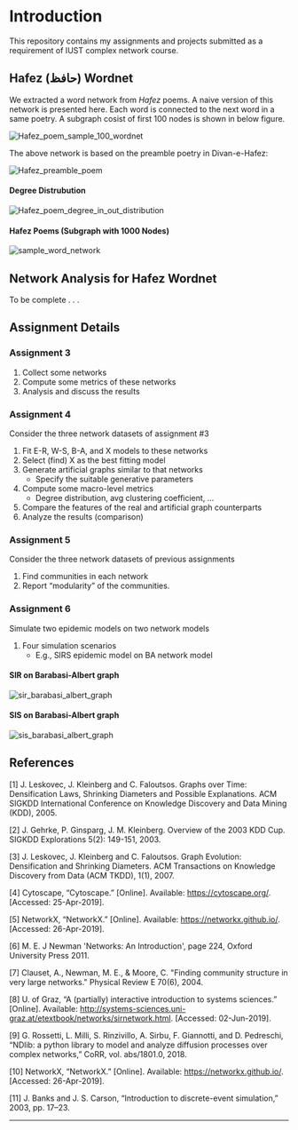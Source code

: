 # Introduction
This repository contains my assignments and projects submitted as a requirement of IUST complex network course. 


## Hafez (حافظ) Wordnet
We extracted a word network from _Hafez_ poems. A naive version of this network is presented here. Each word is connected to the next word in a same poetry. A subgraph cosist of first 100 nodes is shown in below figure.

![Hafez_poem_sample_100_wordnet](img/Hafez_poem_sample_100_wordnet.png)

The above network is based on the preamble poetry in Divan-e-Hafez:

![Hafez_preamble_poem](img/Hafez_preamble_poem.jpg)


#### Degree Distrubution
![Hafez_poem_degree_in_out_distribution](img/Hafez_poem_degree_in_out_distribution.png)


#### Hafez Poems (Subgraph with 1000 Nodes)
![sample_word_network](img/Hafez_wordnet_sample1000.png)


## Network Analysis for Hafez Wordnet
To be complete . . .


## Assignment Details

### Assignment 3
1) Collect some networks
2) Compute some metrics of these networks
3) Analysis and discuss the results

### Assignment 4
Consider the three network datasets of assignment #3

1) Fit E-R, W-S, B-A, and X models to these networks
2) Select (find) X as the best fitting model
3) Generate artificial graphs similar to that networks
    * Specify the suitable generative parameters
4) Compute some macro-level metrics
    * Degree distribution, avg clustering coefficient, …
5) Compare the features of the real and artificial graph counterparts
6) Analyze the results (comparison)

### Assignment 5
Consider the three network datasets of previous assignments
1) Find communities in each network
2) Report “modularity” of the communities.

### Assignment 6

Simulate two epidemic models on two network models
1) Four simulation scenarios
    * E.g., SIRS epidemic model on BA network model

#### SIR on Barabasi-Albert graph    
![sir_barabasi_albert_graph](../diffusion/sir_barabasi_albert_graph.png)

#### SIS on Barabasi-Albert graph    
![sis_barabasi_albert_graph](../diffusion/sis_barabasi_albert_graph.png)



## References
[1] J. Leskovec, J. Kleinberg and C. Faloutsos. Graphs over Time: Densification Laws, Shrinking Diameters and Possible Explanations. ACM SIGKDD International Conference on Knowledge Discovery and Data Mining (KDD), 2005.

[2] J. Gehrke, P. Ginsparg, J. M. Kleinberg. Overview of the 2003 KDD Cup. SIGKDD Explorations 5(2): 149-151, 2003.

[3] J. Leskovec, J. Kleinberg and C. Faloutsos. Graph Evolution: Densification and Shrinking Diameters. ACM Transactions on Knowledge Discovery from Data (ACM TKDD), 1(1), 2007.

[4] Cytoscape, “Cytoscape.” [Online]. Available: https://cytoscape.org/. [Accessed: 25-Apr-2019].

[5] NetworkX, “NetworkX.” [Online]. Available: https://networkx.github.io/. [Accessed: 26-Apr-2019].

[6] M. E. J Newman 'Networks: An Introduction', page 224, Oxford University Press 2011.

[7] Clauset, A., Newman, M. E., & Moore, C. "Finding community structure in very large networks." Physical Review E 70(6), 2004.

[8]	U. of Graz, “A (partially) interactive introduction to systems sciences.” [Online]. Available: http://systems-sciences.uni-graz.at/etextbook/networks/sirnetwork.html. [Accessed: 02-Jun-2019].

[9]	G. Rossetti, L. Milli, S. Rinzivillo, A. Sirbu, F. Giannotti, and D. Pedreschi, “NDlib: a python library to model and analyze diffusion processes over complex networks,” CoRR, vol. abs/1801.0, 2018.

[10]	NetworkX, “NetworkX.” [Online]. Available: https://networkx.github.io/. [Accessed: 26-Apr-2019].

[11]	J. Banks and J. S. Carson, “Introduction to discrete-event simulation,” 2003, pp. 17–23.


***